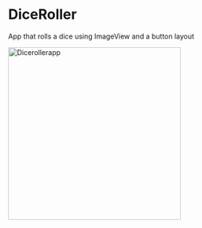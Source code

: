 # DiceRoller
App that rolls a dice using ImageView and a button layout







<img width="351" alt="Dicerollerapp" src="https://user-images.githubusercontent.com/94327966/199089837-de43a395-e94b-439d-af14-81080bd8768e.png">



